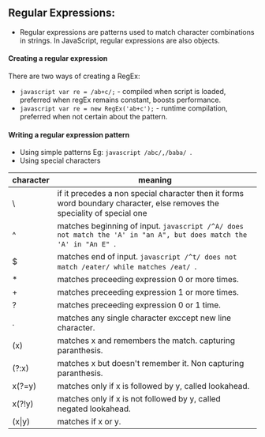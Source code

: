 Regular Expressions:
--------------------
- Regular expressions are patterns used to match character combinations in strings.
  In JavaScript, regular expressions are also objects.

#### Creating a regular expression

There are two ways of creating a RegEx:

- ``` javascript var re = /ab+c/; ``` - compiled when script is loaded, preferred when regEx remains constant, boosts performance.
- ``` javascript var re = new RegEx('ab+c'); ``` - runtime compilation, preferred when not certain about the pattern.

#### Writing a regular expression pattern

- Using simple patterns Eg: ```javascript /abc/,/baba/ ```.
- Using special characters
      
character | meaning
----------|---------
\ | if it precedes a non special character then it forms word boundary character, else removes the speciality of special one
^ | matches beginning of input. ```javascript /^A/ does not match the 'A' in "an A", but does match the 'A' in "An E" ```.
$ | matches end of input. ```javascript /^t/ does not match /eater/ while matches /eat/ ```.
* | matches preceeding expression 0 or more times. 
+ | matches preceeding expression 1 or more times.
? | matches preceeding expression 0 or 1 time.
. | matches any single character exccept new line character.
(x) | matches x and remembers the match. capturing paranthesis.
(?:x) | matches x but doesn't remember it. Non capturing paranthesis.
x(?=y) | matches only if x is followed by y, called lookahead. 
x(?!y) | matches only if x is not followed by y, called negated lookahead.
(x\|y) | matches if x or y.
       
